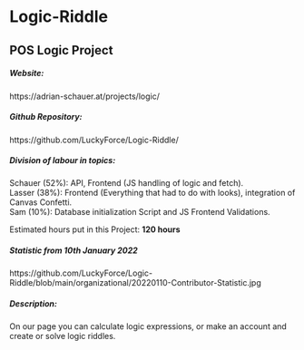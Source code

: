 # Logic-Riddle
<h2>POS Logic Project</h2>

<h5>Website:</h5>
https://adrian-schauer.at/projects/logic/

<h5>Github Repository:</h5>
https://github.com/LuckyForce/Logic-Riddle/ <br>

<h5>Division of labour in topics:</h5>
Schauer (52%): API, Frontend (JS handling of logic and fetch). <br>
Lasser (38%): Frontend (Everything that had to do with looks), integration of Canvas Confetti. <br>
Sam (10%): Database initialization Script and JS Frontend Validations. <br>

Estimated hours put in this Project: <b>120 hours</b> <br>

<h5>Statistic from 10th January 2022</h5>
https://github.com/LuckyForce/Logic-Riddle/blob/main/organizational/20220110-Contributor-Statistic.jpg

<h5>Description:</h5>
On our page you can calculate logic expressions, or make an account and create or solve logic riddles.
